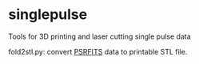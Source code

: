 # singlepulse
Tools for 3D printing and laser cutting single pulse data

fold2stl.py: convert <a href="http://www.atnf.csiro.au/research/pulsar/psrfits/">PSRFITS</a> data to printable STL file.
